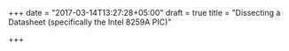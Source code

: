 +++
date = "2017-03-14T13:27:28+05:00"
draft = true
title = "Dissecting a Datasheet (specifically the Intel 8259A PIC)"

+++

